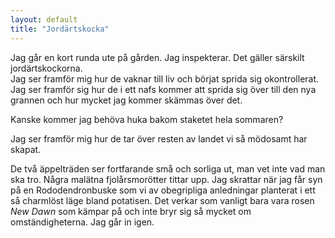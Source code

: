 ```yaml
---
layout: default
title: "Jordärtskocka"
---
```


Jag går en kort runda ute på gården. Jag inspekterar. Det gäller särskilt jordärtskockorna.  
<span>Jag ser framför mig hur de vaknar till liv och börjat sprida sig okontrollerat. </span> Jag ser framför sig hur de i ett nafs kommer att sprida sig över till den nya grannen och hur mycket jag kommer skämmas över det.

Kanske kommer jag behöva huka bakom staketet hela sommaren? 

Jag ser framför mig hur de tar över resten av landet vi så mödosamt har skapat.
 
 De två äppelträden ser fortfarande små och sorliga ut, man vet inte vad man ska tro. Några malätna fjolårsmorötter tittar upp. Jag skrattar när jag får syn på en Rododendronbuske som vi av obegripliga anledningar planterat i ett så charmlöst läge bland potatisen.
 Det verkar som vanligt bara vara rosen _New Dawn_ som kämpar på och inte bryr sig så mycket om omständigheterna.
 <span>Jag går in igen.</span> 
